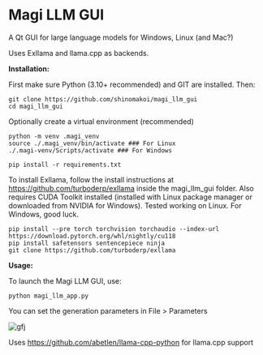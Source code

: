 # Magi LLM GUI
A Qt GUI for large language models for Windows, Linux (and Mac?)

Uses Exllama and llama.cpp as backends.


**Installation:**

First make sure Python (3.10+ recommended) and GIT are installed. Then:
```
git clone https://github.com/shinomakoi/magi_llm_gui
cd magi_llm_gui
```
Optionally create a virtual environment (recommended)

```
python -m venv .magi_venv
source ./.magi_venv/bin/activate ### For Linux
./.magi-venv/Scripts/activate ### For Windows
```
```
pip install -r requirements.txt
```
To install Exllama, follow the install instructions at https://github.com/turboderp/exllama inside the magi_llm_gui folder. Also requires CUDA Toolkit installed (installed with Linux package manager or downloaded from NVIDIA for Windows). Tested working on Linux. For Windows, good luck.
```
pip install --pre torch torchvision torchaudio --index-url https://download.pytorch.org/whl/nightly/cu118
pip install safetensors sentencepiece ninja
git clone https://github.com/turboderp/exllama
```
**Usage:**

To launch the Magi LLM GUI, use: 
```
python magi_llm_app.py
```
You can set the generation parameters in File > Parameters

![gfj](https://github.com/shinomakoi/magi_llm_gui/assets/112139428/f0234f46-c765-4e42-9860-d1c07b0beb73)

Uses https://github.com/abetlen/llama-cpp-python for llama.cpp support
